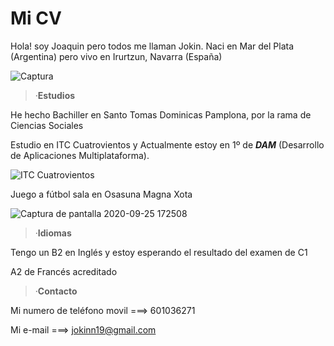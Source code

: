**Mi CV**
=========

Hola! soy Joaquin pero todos me llaman Jokin. Naci en Mar del Plata (Argentina) pero vivo en Irurtzun, Navarra (España)

![Captura](https://user-images.githubusercontent.com/71701957/94286311-20740980-ff55-11ea-872f-40de15f25f68.PNG)






>·**Estudios**

He hecho Bachiller en Santo Tomas Dominicas Pamplona, por la rama de Ciencias Sociales

Estudio en ITC Cuatrovientos y
Actualmente estoy en 1º de **_DAM_** (Desarrollo de Aplicaciones Multiplataforma).

![ITC Cuatrovientos](https://lh3.googleusercontent.com/proxy/-seNQt5oY8f8Qe97L3t66kYGOu2Jtwy_oD0379I2rwnebKdz4gDYShUUxJ15AwLxcWWkJHiNNcXjOr0b9rGVONSEyKH5e1MFQky4uoS3C7sRUaXsL5wPIoP4W51gw_N90ZpRBeofMHldgvu5ZGfJJPAFZ89X1iq3jao)



Juego a fútbol sala en Osasuna Magna Xota

![Captura de pantalla 2020-09-25 172508](https://user-images.githubusercontent.com/71701957/94286304-1d791900-ff55-11ea-9584-0411be0c6257.png)

>·**Idiomas**

Tengo un B2 en Inglés y estoy esperando el resultado del examen de C1

A2 de Francés acreditado

>·**Contacto**

Mi numero de teléfono movil ===> 601036271

Mi e-mail ===> jokinn19@gmail.com






